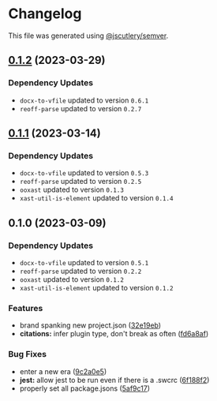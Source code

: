 # Changelog

This file was generated using [@jscutlery/semver](https://github.com/jscutlery/semver).

## [0.1.2](https://github.com/TrialAndErrorOrg/parsers/compare/ooxast-util-citation-plugin-0.1.1...ooxast-util-citation-plugin-0.1.2) (2023-03-29)

### Dependency Updates

* `docx-to-vfile` updated to version `0.6.1`
* `reoff-parse` updated to version `0.2.7`
## [0.1.1](https://github.com/TrialAndErrorOrg/parsers/compare/ooxast-util-citation-plugin-0.1.0...ooxast-util-citation-plugin-0.1.1) (2023-03-14)

### Dependency Updates

* `docx-to-vfile` updated to version `0.5.3`
* `reoff-parse` updated to version `0.2.5`
* `ooxast` updated to version `0.1.3`
* `xast-util-is-element` updated to version `0.1.4`
## 0.1.0 (2023-03-09)

### Dependency Updates

* `docx-to-vfile` updated to version `0.5.1`
* `reoff-parse` updated to version `0.2.2`
* `ooxast` updated to version `0.1.2`
* `xast-util-is-element` updated to version `0.1.2`

### Features

* brand spanking new project.json ([32e19eb](https://github.com/TrialAndErrorOrg/parsers/commit/32e19ebf3f71c80336f637297d8f4db274d098bf))
* **citations:** infer plugin type, don't break as often ([fd6a8af](https://github.com/TrialAndErrorOrg/parsers/commit/fd6a8af17f5900025cb2c23f3626113e617ba6bb))


### Bug Fixes

* enter a new era ([9c2a0e5](https://github.com/TrialAndErrorOrg/parsers/commit/9c2a0e505472c43d384f3cc78543ad90877b7c3d))
* **jest:** allow jest to be run even if there is a .swcrc ([6f188f2](https://github.com/TrialAndErrorOrg/parsers/commit/6f188f2a06922ee00d9367b29e666894e48c6c1e))
* properly set all package.jsons ([5af9c17](https://github.com/TrialAndErrorOrg/parsers/commit/5af9c177be9910511844c481ca59cfcc7bd9b0f6))
